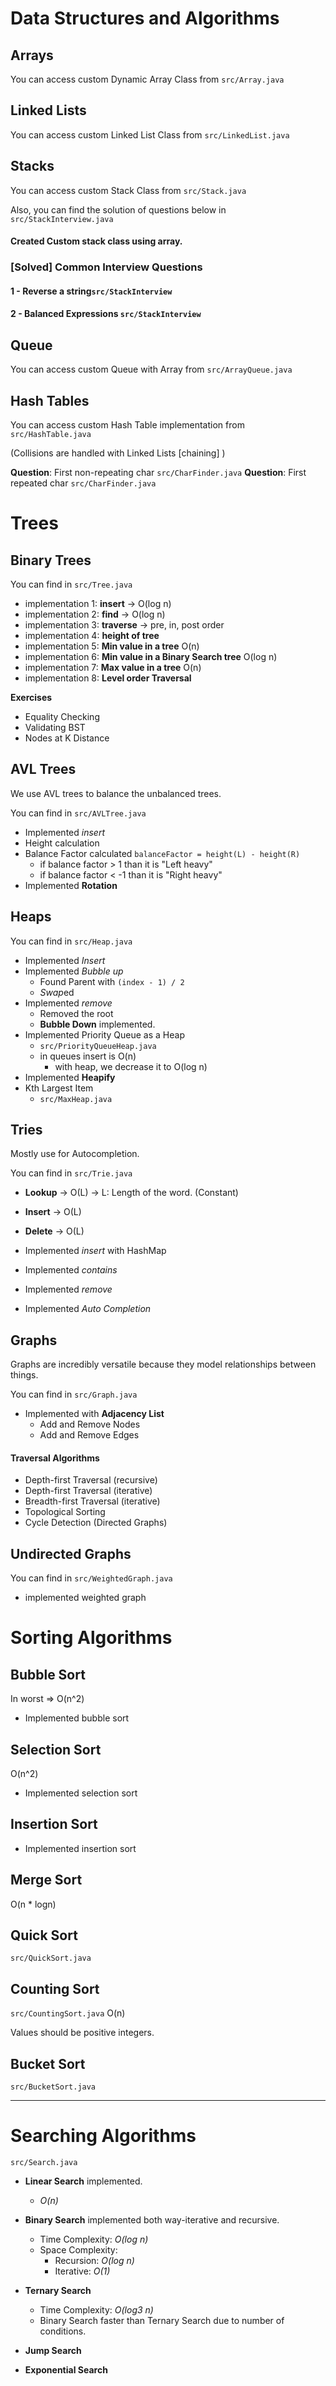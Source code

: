# Data Structures and Algorithms

## Arrays

You can access custom Dynamic Array Class from `src/Array.java`

## Linked Lists

You can access custom Linked List Class from `src/LinkedList.java`

## Stacks

You can access custom Stack Class from `src/Stack.java`

Also, you can find the solution of questions below in `src/StackInterview.java`

#### Created Custom stack class using array.

### [Solved] Common Interview Questions

#### 1 - Reverse a string`src/StackInterview`

#### 2 - Balanced Expressions `src/StackInterview`

## Queue

You can access custom Queue with Array from `src/ArrayQueue.java`

## Hash Tables

You can access custom Hash Table implementation from `src/HashTable.java`

(Collisions are handled with Linked Lists [chaining] )

**Question**: First non-repeating char `src/CharFinder.java`
**Question**: First repeated char `src/CharFinder.java`

# Trees

## Binary Trees

You can find in `src/Tree.java`

* implementation 1: **insert** -> O(log n)
* implementation 2: **find** -> O(log n)
* implementation 3: **traverse** -> pre, in, post order
* implementation 4: **height of tree**
* implementation 5: **Min value in a tree** O(n)
* implementation 6: **Min value in a Binary Search tree** O(log n)
* implementation 7: **Max value in a tree** O(n)
* implementation 8: **Level order Traversal**

**Exercises**

* Equality Checking
* Validating BST
* Nodes at K Distance

## AVL Trees

We use AVL trees to balance the unbalanced trees.

You can find in `src/AVLTree.java`

* Implemented *insert*
* Height calculation
* Balance Factor calculated `balanceFactor = height(L) - height(R)`
    * if balance factor > 1 than it is "Left heavy"
    * if balance factor < -1 than it is "Right heavy"
* Implemented **Rotation**

## Heaps

You can find in `src/Heap.java`

* Implemented *Insert*
* Implemented *Bubble up*
    * Found Parent with `(index - 1) / 2`
    * *Swap*ed
* Implemented *remove*
    * Removed the root
    * **Bubble Down** implemented.
* Implemented Priority Queue as a Heap
    * `src/PriorityQueueHeap.java`
    * in queues insert is O(n)
        * with heap, we decrease it to O(log n)
* Implemented **Heapify**
* Kth Largest Item
    * `src/MaxHeap.java`

## Tries

Mostly use for Autocompletion.

You can find in `src/Trie.java`

* **Lookup** -> O(L) -> L: Length of the word. (Constant)
* **Insert** -> O(L)
* **Delete** -> O(L)

* Implemented *insert* with HashMap
* Implemented *contains*
* Implemented *remove*
* Implemented *Auto Completion*

## Graphs

Graphs are incredibly versatile because they model relationships between things.

You can find in `src/Graph.java`

* Implemented with **Adjacency List**
    * Add and Remove Nodes
    * Add and Remove Edges

#### Traversal Algorithms

* Depth-first Traversal (recursive)
* Depth-first Traversal (iterative)
* Breadth-first Traversal (iterative)
* Topological Sorting
* Cycle Detection (Directed Graphs)

## Undirected Graphs

You can find in `src/WeightedGraph.java`

* implemented weighted graph

# Sorting Algorithms

## Bubble Sort

In worst => O(n^2)

* Implemented bubble sort

## Selection Sort

O(n^2)

* Implemented selection sort

## Insertion Sort

* Implemented insertion sort

## Merge Sort

O(n * logn)

## Quick Sort

`src/QuickSort.java`

## Counting Sort

`src/CountingSort.java`
O(n)

Values should be positive integers.

## Bucket Sort

`src/BucketSort.java`

------------------------------------------------

# Searching Algorithms

`src/Search.java`

* **Linear Search** implemented.
    * *O(n)*


* **Binary Search** implemented both way-iterative and recursive.
    * Time Complexity: *O(log n)*
    * Space Complexity:
        * Recursion: *O(log n)*
        * Iterative: *O(1)*

* **Ternary Search**
    * Time Complexity: *O(log3 n)*
    * Binary Search faster than Ternary Search due to number of conditions.
* **Jump Search**
* **Exponential Search**